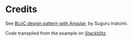 # Credits

See [BLoC design pattern with Angular](https://medium.com/lacolaco-blog/bloc-design-pattern-with-angular-1c2f0339f6a3),
by Suguru Inatomi.

Code transpiled from the example on [Stackblitz](https://stackblitz.com/edit/angular-bloc-example-1).
